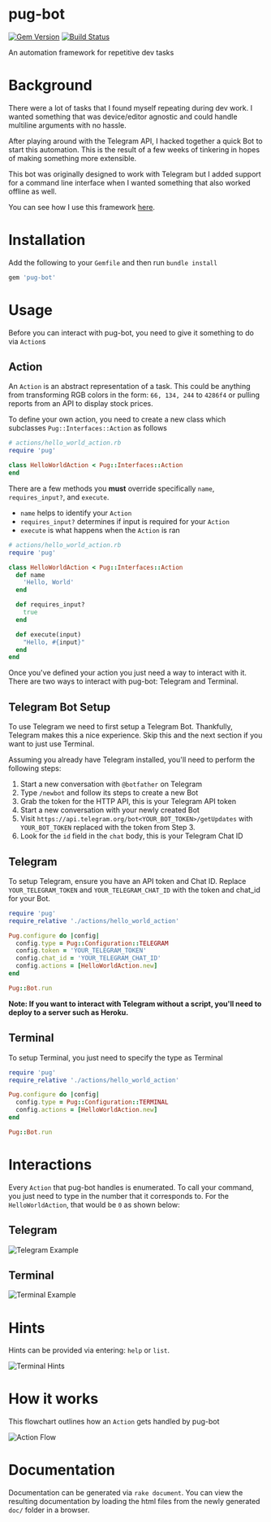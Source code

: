 # pug-bot
[![Gem Version](https://badge.fury.io/rb/pug-bot.svg)](https://badge.fury.io/rb/pug-bot)
[![Build Status](https://travis-ci.org/ajfigueroa/pug-bot.svg?branch=master)](https://travis-ci.org/ajfigueroa/pug-bot)

An automation framework for repetitive dev tasks

# Background

There were a lot of tasks that I found myself repeating during dev work.
I wanted something that was device/editor agnostic and could handle multiline arguments with no hassle.

After playing around with the Telegram API, I hacked together a quick Bot to start this automation.
This is the result of a few weeks of tinkering in hopes of making something more extensible.

This bot was originally designed to work with Telegram but I added support for a command line interface when I wanted something that also worked offline as well.

You can see how I use this framework [here](https://github.com/ajfigueroa/alex-pug-bot).

# Installation

Add the following to your `Gemfile` and then run `bundle install`

```ruby
gem 'pug-bot'
```

# Usage

Before you can interact with pug-bot, you need to give it something to do via `Action`s

## Action

An `Action` is an abstract representation of a task. This could be anything from
transforming RGB colors in the form: `66, 134, 244` to `4286f4` or pulling reports from
an API to display stock prices.

To define your own action, you need to create a new class which subclasses `Pug::Interfaces::Action` as follows

```ruby
# actions/hello_world_action.rb
require 'pug'

class HelloWorldAction < Pug::Interfaces::Action
end
```

There are a few methods you **must** override specifically `name`, `requires_input?`, and `execute`.
  - `name` helps to identify your `Action`
  - `requires_input?` determines if input is required for your `Action`
  - `execute` is what happens when the `Action` is ran

```ruby
# actions/hello_world_action.rb
require 'pug'

class HelloWorldAction < Pug::Interfaces::Action
  def name
    'Hello, World'
  end

  def requires_input?
    true
  end

  def execute(input)
    "Hello, #{input}"
  end
end
```

Once you've defined your action you just need a way to interact with it.
There are two ways to interact with pug-bot: Telegram and Terminal.

## Telegram Bot Setup

To use Telegram we need to first setup a Telegram Bot. Thankfully, Telegram makes this a nice experience. Skip this and the next section if you want to just use Terminal.

Assuming you already have Telegram installed, you'll need to perform the following steps:
1. Start a new conversation with `@botfather` on Telegram
2. Type `/newbot` and follow its steps to create a new Bot
3. Grab the token for the HTTP API, this is your Telegram API token
4. Start a new conversation with your newly created Bot
5. Visit `https://api.telegram.org/bot<YOUR_BOT_TOKEN>/getUpdates` with `YOUR_BOT_TOKEN` replaced with the token from Step 3.
6. Look for the `id` field in the `chat` body, this is your Telegram Chat ID

## Telegram

To setup Telegram, ensure you have an API token and Chat ID.
Replace `YOUR_TELEGRAM_TOKEN` and `YOUR_TELEGRAM_CHAT_ID` with the token and chat_id for your Bot.

```ruby
require 'pug'
require_relative './actions/hello_world_action'

Pug.configure do |config|
  config.type = Pug::Configuration::TELEGRAM
  config.token = 'YOUR_TELEGRAM_TOKEN'
  config.chat_id = 'YOUR_TELEGRAM_CHAT_ID'
  config.actions = [HelloWorldAction.new]
end

Pug::Bot.run
```

**Note: If you want to interact with Telegram without a script, you'll need to deploy to a server such as Heroku.**

## Terminal

To setup Terminal, you just need to specify the type as Terminal

```ruby
require 'pug'
require_relative './actions/hello_world_action'

Pug.configure do |config|
  config.type = Pug::Configuration::TERMINAL
  config.actions = [HelloWorldAction.new]
end

Pug::Bot.run
```

# Interactions

Every `Action` that pug-bot handles is enumerated. To call your command, you just need to type in the number that it corresponds to.
For the `HelloWorldAction`, that would be `0` as shown below:

## Telegram

![Telegram Example](assets/telegram_example.png)

## Terminal

![Terminal Example](assets/terminal_example.png)

# Hints

Hints can be provided via entering: `help` or `list`.

![Terminal Hints](assets/terminal_hints.png)

# How it works

This flowchart outlines how an `Action` gets handled by pug-bot

![Action Flow](assets/pug_bot_action_flowchart.png)

# Documentation

Documentation can be generated via `rake document`. You can view the resulting documentation by loading the html files from the newly generated `doc/` folder in a browser.
